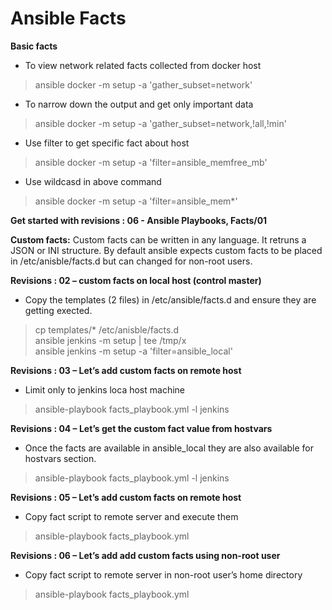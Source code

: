 # Ansible Facts

**Basic facts**  
- To view network related facts collected from docker host  
> ansible docker -m setup -a 'gather_subset=network'
- To narrow down the output and get only important data  
> ansible docker -m setup -a 'gather_subset=network,!all,!min'
- Use filter to get specific fact about host  
> ansible docker -m setup -a 'filter=ansible_memfree_mb'
- Use wildcasd in above command  
> ansible docker -m setup -a 'filter=ansible_mem*'

**Get started with revisions : 06 - Ansible Playbooks, Facts/01**


**Custom facts:** Custom facts can be written in any language. It retruns a JSON or INI structure. By default ansible expects custom facts to be placed in /etc/anisble/facts.d but can changed for non-root users.

**Revisions : 02 – custom facts on local host (control master)**  
- Copy the templates (2 files) in /etc/ansible/facts.d and ensure they are getting exected.  
> cp templates/* /etc/anisble/facts.d  
> ansible jenkins -m setup | tee /tmp/x  
> ansible jenkins -m setup -a 'filter=ansible_local'

**Revisions : 03 – Let’s add custom facts on remote host**
-	Limit only to jenkins loca host machine  
> ansible-playbook facts_playbook.yml -l jenkins

**Revisions : 04 – Let’s get the custom fact value from hostvars**

- Once the facts are available in ansible_local they are also available for hostvars section.  
> ansible-playbook facts_playbook.yml -l jenkins

**Revisions : 05 – Let’s add custom facts on remote host**
- Copy fact script to remote server and execute them  
> ansible-playbook facts_playbook.yml

**Revisions : 06 – Let’s add add custom facts using non-root user**
- Copy fact script to remote server in non-root user’s home directory  
> ansible-playbook facts_playbook.yml
